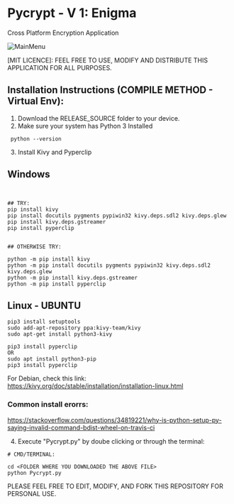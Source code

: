 # Pycrypt - V 1: Enigma
Cross Platform Encryption Application

![MainMenu](https://i.imgur.com/mw9HsS1.png)

[MIT LICENCE]: FEEL FREE TO USE, MODIFY AND DISTRIBUTE THIS APPLICATION FOR ALL PURPOSES.



## Installation Instructions (COMPILE METHOD - Virtual Env):

1) Download the RELEASE_SOURCE folder to your device.
2) Make sure your system has Python 3 Installed 

``` python --version```


3) Install Kivy and Pyperclip

## Windows
```


## TRY:
pip install kivy
pip install docutils pygments pypiwin32 kivy.deps.sdl2 kivy.deps.glew
pip install kivy.deps.gstreamer
pip install pyperclip


## OTHERWISE TRY:

python -m pip install kivy
python -m pip install docutils pygments pypiwin32 kivy.deps.sdl2 kivy.deps.glew
python -m pip install kivy.deps.gstreamer
python -m pip install pyperclip

```


## Linux - UBUNTU

```
pip3 install setuptools
sudo add-apt-repository ppa:kivy-team/kivy
sudo apt-get install python3-kivy

pip3 install pyperclip
OR 
sudo apt install python3-pip
pip3 install pyperclip

```

For Debian, check this link: https://kivy.org/doc/stable/installation/installation-linux.html

### Common install erorrs:
https://stackoverflow.com/questions/34819221/why-is-python-setup-py-saying-invalid-command-bdist-wheel-on-travis-ci


4) Execute "Pycrypt.py" by doube clicking or through the terminal:

```
# CMD/TERMINAL:

cd <FOLDER WHERE YOU DOWNLOADED THE ABOVE FILE>
python Pycrypt.py

```


PLEASE FEEL FREE TO EDIT, MODIFY, AND FORK THIS REPOSITORY FOR PERSONAL USE. 

